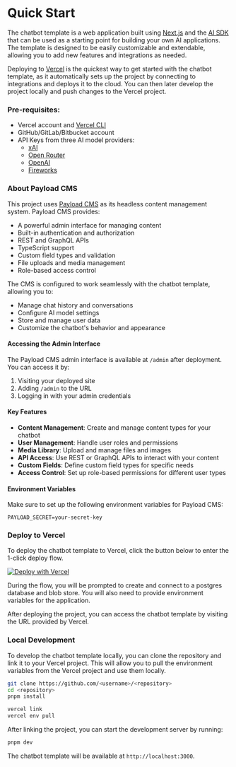 # Quick Start

The chatbot template is a web application built using [Next.js](https://nextjs.org) and the [AI SDK](https://sdk.vercel.ai) that can be used as a starting point for building your own AI applications. The template is designed to be easily customizable and extendable, allowing you to add new features and integrations as needed.

Deploying to [Vercel](https://vercel.com) is the quickest way to get started with the chatbot template, as it automatically sets up the project by connecting to integrations and deploys it to the cloud. You can then later develop the project locally and push changes to the Vercel project.

### Pre-requisites:

- Vercel account and [Vercel CLI](https://vercel.com/docs/cli)
- GitHub/GitLab/Bitbucket account
- API Keys from three AI model providers:
  - [xAI](https://console.x.ai/)
  - [Open Router](https://openrouter.ai/settings/keys)
  - [OpenAI](https://platform.openai.com/account/api-keys)
  - [Fireworks](https://fireworks.ai/account/api-keys)

### About Payload CMS

This project uses [Payload CMS](https://payloadcms.com) as its headless content management system. Payload CMS provides:

- A powerful admin interface for managing content
- Built-in authentication and authorization
- REST and GraphQL APIs
- TypeScript support
- Custom field types and validation
- File uploads and media management
- Role-based access control

The CMS is configured to work seamlessly with the chatbot template, allowing you to:

- Manage chat history and conversations
- Configure AI model settings
- Store and manage user data
- Customize the chatbot's behavior and appearance

#### Accessing the Admin Interface

The Payload CMS admin interface is available at `/admin` after deployment. You can access it by:

1. Visiting your deployed site
2. Adding `/admin` to the URL
3. Logging in with your admin credentials

#### Key Features

- **Content Management**: Create and manage content types for your chatbot
- **User Management**: Handle user roles and permissions
- **Media Library**: Upload and manage files and images
- **API Access**: Use REST or GraphQL APIs to interact with your content
- **Custom Fields**: Define custom field types for specific needs
- **Access Control**: Set up role-based permissions for different user types

#### Environment Variables

Make sure to set up the following environment variables for Payload CMS:

```env
PAYLOAD_SECRET=your-secret-key
```

### Deploy to Vercel

To deploy the chatbot template to Vercel, click the button below to enter the 1-click deploy flow.

[![Deploy with Vercel](https://vercel.com/button)](https://vercel.com/new/clone?repository-url=https%3A%2F%2Fgithub.com%2Fvercel%2Fai-chatbot&env=AUTH_SECRET&envDescription=Generate%20a%20random%20secret%20to%20use%20for%20authentication&envLink=https%3A%2F%2Fgenerate-secret.vercel.app%2F32&project-name=my-awesome-chatbot&repository-name=my-awesome-chatbot&demo-title=AI%20Chatbot&demo-description=An%20Open-Source%20AI%20Chatbot%20Template%20Built%20With%20Next.js%20and%20the%20AI%20SDK%20by%20Vercel&demo-url=https%3A%2F%2Fchat.vercel.ai&products=%5B%7B%22type%22%3A%22integration%22%2C%22protocol%22%3A%22ai%22%2C%22productSlug%22%3A%22grok%22%2C%22integrationSlug%22%3A%22xai%22%7D%2C%7B%22type%22%3A%22integration%22%2C%22protocol%22%3A%22ai%22%2C%22productSlug%22%3A%22api-key%22%2C%22integrationSlug%22%3A%22groq%22%7D%2C%7B%22type%22%3A%22integration%22%2C%22protocol%22%3A%22storage%22%2C%22productSlug%22%3A%22neon%22%2C%22integrationSlug%22%3A%22neon%22%7D%2C%7B%22type%22%3A%22blob%22%7D%5D)

During the flow, you will be prompted to create and connect to a postgres database and blob store. You will also need to provide environment variables for the application.

After deploying the project, you can access the chatbot template by visiting the URL provided by Vercel.

### Local Development

To develop the chatbot template locally, you can clone the repository and link it to your Vercel project. This will allow you to pull the environment variables from the Vercel project and use them locally.

```bash
git clone https://github.com/<username>/<repository>
cd <repository>
pnpm install

vercel link
vercel env pull
```

After linking the project, you can start the development server by running:

```bash
pnpm dev
```

The chatbot template will be available at `http://localhost:3000`.
